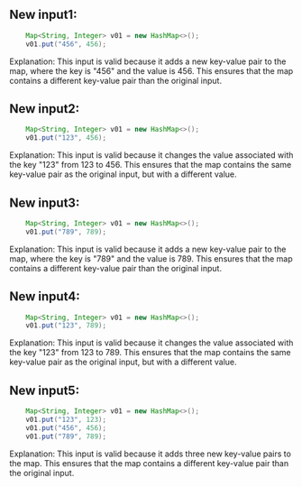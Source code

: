 ## New input1:
```java
    Map<String, Integer> v01 = new HashMap<>();
    v01.put("456", 456);
```
Explanation: This input is valid because it adds a new key-value pair to the map, where the key is "456" and the value is 456. This ensures that the map contains a different key-value pair than the original input.

## New input2:
```java
    Map<String, Integer> v01 = new HashMap<>();
    v01.put("123", 456);
```
Explanation: This input is valid because it changes the value associated with the key "123" from 123 to 456. This ensures that the map contains the same key-value pair as the original input, but with a different value.

## New input3:
```java
    Map<String, Integer> v01 = new HashMap<>();
    v01.put("789", 789);
```
Explanation: This input is valid because it adds a new key-value pair to the map, where the key is "789" and the value is 789. This ensures that the map contains a different key-value pair than the original input.

## New input4:
```java
    Map<String, Integer> v01 = new HashMap<>();
    v01.put("123", 789);
```
Explanation: This input is valid because it changes the value associated with the key "123" from 123 to 789. This ensures that the map contains the same key-value pair as the original input, but with a different value.

## New input5:
```java
    Map<String, Integer> v01 = new HashMap<>();
    v01.put("123", 123);
    v01.put("456", 456);
    v01.put("789", 789);
```
Explanation: This input is valid because it adds three new key-value pairs to the map. This ensures that the map contains a different key-value pair than the original input.
